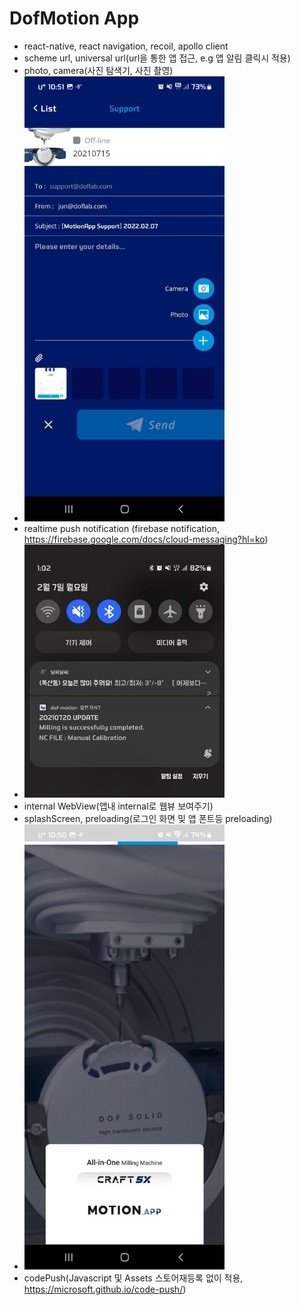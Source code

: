 # DofMotion App

- react-native, react navigation, recoil, apollo client
- scheme url, universal url(url을 통한 앱 접근, e.g 앱 알림 클릭시 적용)
- photo, camera(사진 탐색기, 사진 촬영)
- <img src="https://raw.githubusercontent.com/vxggangxv/portfolio-react/master/public/img/portfolio/motion-app/motion_photo.jpg" width="320" />
- realtime push notification (firebase notification, https://firebase.google.com/docs/cloud-messaging?hl=ko)
- <img src="https://raw.githubusercontent.com/vxggangxv/portfolio-react/master/public/img/portfolio/motion-app/motion_notifications.jpg" width="320" />
- internal WebView(앱내 internal로 웹뷰 보여주기)
- splashScreen, preloading(로그인 화면 및 앱 폰트등 preloading)
- <img src="https://raw.githubusercontent.com/vxggangxv/portfolio-react/master/public/img/portfolio/motion-app/motion_splash.jpg" width="320" />
- codePush(Javascript 및 Assets 스토어재등록 없이 적용, https://microsoft.github.io/code-push/)
